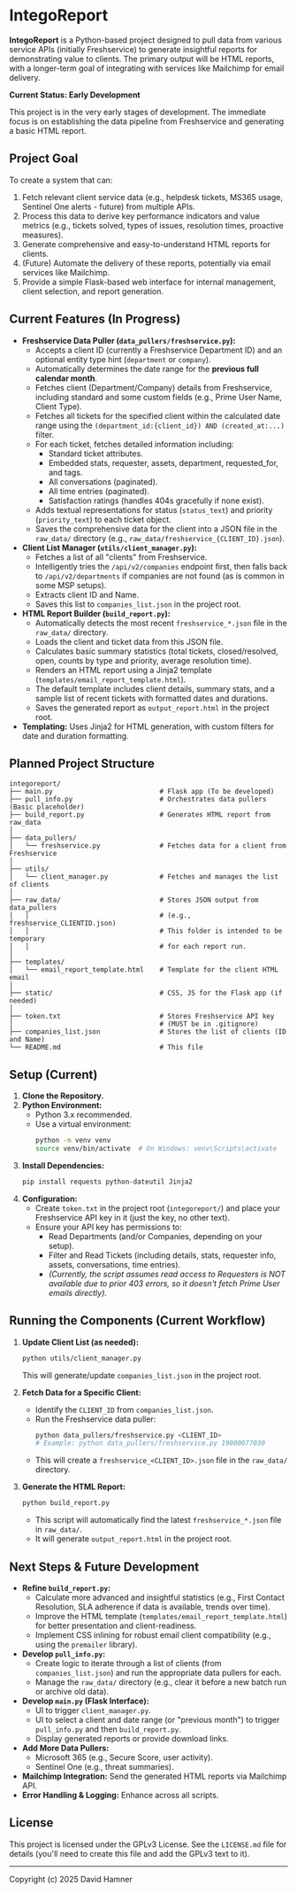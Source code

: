 # IntegoReport

**IntegoReport** is a Python-based project designed to pull data from various service APIs (initially Freshservice) to generate insightful reports for demonstrating value to clients. The primary output will be HTML reports, with a longer-term goal of integrating with services like Mailchimp for email delivery.

**Current Status: Early Development**

This project is in the very early stages of development. The immediate focus is on establishing the data pipeline from Freshservice and generating a basic HTML report.

## Project Goal

To create a system that can:
1.  Fetch relevant client service data (e.g., helpdesk tickets, MS365 usage, Sentinel One alerts - future) from multiple APIs.
2.  Process this data to derive key performance indicators and value metrics (e.g., tickets solved, types of issues, resolution times, proactive measures).
3.  Generate comprehensive and easy-to-understand HTML reports for clients.
4.  (Future) Automate the delivery of these reports, potentially via email services like Mailchimp.
5.  Provide a simple Flask-based web interface for internal management, client selection, and report generation.

## Current Features (In Progress)

* **Freshservice Data Puller (`data_pullers/freshservice.py`):**
    * Accepts a client ID (currently a Freshservice Department ID) and an optional entity type hint (`department` or `company`).
    * Automatically determines the date range for the **previous full calendar month**.
    * Fetches client (Department/Company) details from Freshservice, including standard and some custom fields (e.g., Prime User Name, Client Type).
    * Fetches all tickets for the specified client within the calculated date range using the `(department_id:{client_id}) AND (created_at:...)` filter.
    * For each ticket, fetches detailed information including:
        * Standard ticket attributes.
        * Embedded stats, requester, assets, department, requested_for, and tags.
        * All conversations (paginated).
        * All time entries (paginated).
        * Satisfaction ratings (handles 404s gracefully if none exist).
    * Adds textual representations for status (`status_text`) and priority (`priority_text`) to each ticket object.
    * Saves the comprehensive data for the client into a JSON file in the `raw_data/` directory (e.g., `raw_data/freshservice_{CLIENT_ID}.json`).
* **Client List Manager (`utils/client_manager.py`):**
    * Fetches a list of all "clients" from Freshservice.
    * Intelligently tries the `/api/v2/companies` endpoint first, then falls back to `/api/v2/departments` if companies are not found (as is common in some MSP setups).
    * Extracts client ID and Name.
    * Saves this list to `companies_list.json` in the project root.
* **HTML Report Builder (`build_report.py`):**
    * Automatically detects the most recent `freshservice_*.json` file in the `raw_data/` directory.
    * Loads the client and ticket data from this JSON file.
    * Calculates basic summary statistics (total tickets, closed/resolved, open, counts by type and priority, average resolution time).
    * Renders an HTML report using a Jinja2 template (`templates/email_report_template.html`).
    * The default template includes client details, summary stats, and a sample list of recent tickets with formatted dates and durations.
    * Saves the generated report as `output_report.html` in the project root.
* **Templating:** Uses Jinja2 for HTML generation, with custom filters for date and duration formatting.

## Planned Project Structure
```
integoreport/
├── main.py                           # Flask app (To be developed)
├── pull_info.py                      # Orchestrates data pullers (Basic placeholder)
├── build_report.py                   # Generates HTML report from raw_data
│
├── data_pullers/
│   └── freshservice.py               # Fetches data for a client from Freshservice
│
├── utils/
│   └── client_manager.py             # Fetches and manages the list of clients
│
├── raw_data/                         # Stores JSON output from data_pullers
│   │                                 # (e.g., freshservice_CLIENTID.json)
│   │                                 # This folder is intended to be temporary
│   │                                 # for each report run.
│
├── templates/
│   └── email_report_template.html    # Template for the client HTML email
│
├── static/                           # CSS, JS for the Flask app (if needed)
│
├── token.txt                         # Stores Freshservice API key
│                                     # (MUST be in .gitignore)
├── companies_list.json               # Stores the list of clients (ID and Name)
└── README.md                         # This file
```


## Setup (Current)

1.  **Clone the Repository.**
2.  **Python Environment:**
    * Python 3.x recommended.
    * Use a virtual environment:
        ```bash
        python -m venv venv
        source venv/bin/activate  # On Windows: venv\Scripts\activate
        ```
3.  **Install Dependencies:**
    ```bash
    pip install requests python-dateutil Jinja2
    ```
4.  **Configuration:**
    * Create `token.txt` in the project root (`integoreport/`) and place your Freshservice API key in it (just the key, no other text).
    * Ensure your API key has permissions to:
        * Read Departments (and/or Companies, depending on your setup).
        * Filter and Read Tickets (including details, stats, requester info, assets, conversations, time entries).
        * *(Currently, the script assumes read access to Requesters is NOT available due to prior 403 errors, so it doesn't fetch Prime User emails directly).*

## Running the Components (Current Workflow)

1.  **Update Client List (as needed):**
    ```bash
    python utils/client_manager.py
    ```
    This will generate/update `companies_list.json` in the project root.

2.  **Fetch Data for a Specific Client:**
    * Identify the `CLIENT_ID` from `companies_list.json`.
    * Run the Freshservice data puller:
        ```bash
        python data_pullers/freshservice.py <CLIENT_ID>
        # Example: python data_pullers/freshservice.py 19000077030
        ```
    * This will create a `freshservice_<CLIENT_ID>.json` file in the `raw_data/` directory.

3.  **Generate the HTML Report:**
    ```bash
    python build_report.py
    ```
    * This script will automatically find the latest `freshservice_*.json` file in `raw_data/`.
    * It will generate `output_report.html` in the project root.

## Next Steps & Future Development

* **Refine `build_report.py`:**
    * Calculate more advanced and insightful statistics (e.g., First Contact Resolution, SLA adherence if data is available, trends over time).
    * Improve the HTML template (`templates/email_report_template.html`) for better presentation and client-readiness.
    * Implement CSS inlining for robust email client compatibility (e.g., using the `premailer` library).
* **Develop `pull_info.py`:**
    * Create logic to iterate through a list of clients (from `companies_list.json`) and run the appropriate data pullers for each.
    * Manage the `raw_data/` directory (e.g., clear it before a new batch run or archive old data).
* **Develop `main.py` (Flask Interface):**
    * UI to trigger `client_manager.py`.
    * UI to select a client and date range (or "previous month") to trigger `pull_info.py` and then `build_report.py`.
    * Display generated reports or provide download links.
* **Add More Data Pullers:**
    * Microsoft 365 (e.g., Secure Score, user activity).
    * Sentinel One (e.g., threat summaries).
* **Mailchimp Integration:** Send the generated HTML reports via Mailchimp API.
* **Error Handling & Logging:** Enhance across all scripts.

## License

This project is licensed under the GPLv3 License. See the `LICENSE.md` file for details (you'll need to create this file and add the GPLv3 text to it).

---
Copyright (c) 2025 David Hamner

